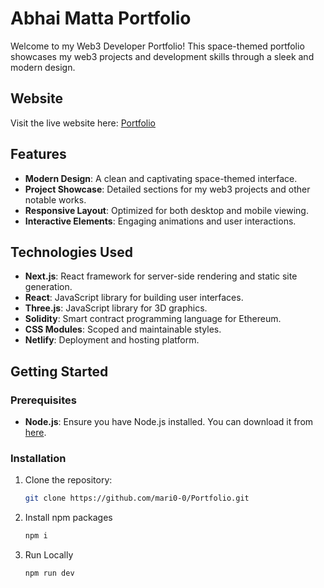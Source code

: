 # Abhai Matta Portfolio

Welcome to my Web3 Developer Portfolio! This space-themed portfolio showcases my web3 projects and development skills through a sleek and modern design.

## Website

Visit the live website here: [Portfolio](https://main--shiny-kringle-ec19a4.netlify.app/)

## Features

- **Modern Design**: A clean and captivating space-themed interface.
- **Project Showcase**: Detailed sections for my web3 projects and other notable works.
- **Responsive Layout**: Optimized for both desktop and mobile viewing.
- **Interactive Elements**: Engaging animations and user interactions.

## Technologies Used

- **Next.js**: React framework for server-side rendering and static site generation.
- **React**: JavaScript library for building user interfaces.
- **Three.js**: JavaScript library for 3D graphics.
- **Solidity**: Smart contract programming language for Ethereum.
- **CSS Modules**: Scoped and maintainable styles.
- **Netlify**: Deployment and hosting platform.

## Getting Started

### Prerequisites

- **Node.js**: Ensure you have Node.js installed. You can download it from [here](https://nodejs.org/).

### Installation

1. Clone the repository:
   ```sh
   git clone https://github.com/mari0-0/Portfolio.git

2. Install npm packages
    ```sh
    npm i
3. Run Locally
    ```sh
    npm run dev
